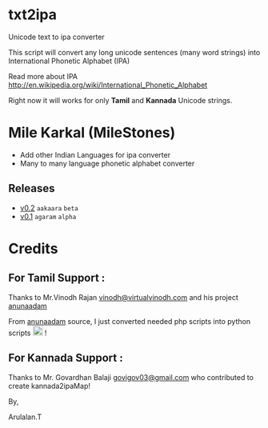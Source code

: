 txt2ipa
=======

Unicode text to ipa converter 

This script will convert any long unicode sentences (many word strings) into International Phonetic Alphabet (IPA) 

Read more about IPA http://en.wikipedia.org/wiki/International_Phonetic_Alphabet

Right now it will works for only **Tamil** and **Kannada** Unicode strings.

Mile Karkal (MileStones)
========================

 * Add other Indian Languages for ipa converter
 * Many to many language phonetic alphabet converter

  Releases
  --------
  * [v0.2](https://github.com/arulalant/txt2ipa/releases/tag/v0.2) `aakaara` `beta`
  * [v0.1](https://github.com/arulalant/txt2ipa/releases/tag/v0.1) `agaram` `alpha`


Credits
=======

For Tamil Support :
-------------------
Thanks to Mr.Vinodh Rajan <vinodh@virtualvinodh.com> and his project [anunaadam](https://github.com/virtualvinodh/anunaadam)

From [anunaadam](https://github.com/virtualvinodh/anunaadam) source, I just converted needed php scripts into python scripts <img src="http://pixabay.com/static/uploads/photo/2014/04/03/00/35/emoticon-308751_150.png" width="20" height="20" alt="smiley" /> ! 


For Kannada Support :
-------------------
Thanks to Mr. Govardhan Balaji <govigov03@gmail.com> who contributed to create kannada2ipaMap!

By,

Arulalan.T
